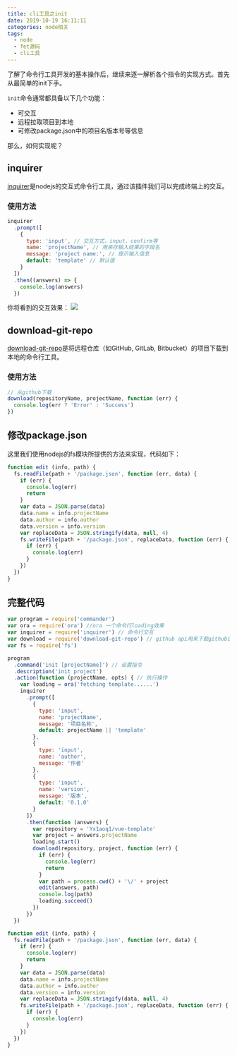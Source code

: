 ```yaml
---
title: cli工具之init
date: 2019-10-19 16:11:11
categories: node相关
tags:
  - node
  - fet源码
  - cli工具
---
```

了解了命令行工具开发的基本操作后，继续来逐一解析各个指令的实现方式。首先从最简单的init下手。

`init`命令通常都具备以下几个功能：

* 可交互
* 远程拉取项目到本地
* 可修改package.json中的项目名版本号等信息

那么，如何实现呢？

## inquirer

[inquirer](https://github.com/SBoudrias/Inquirer.js/#examples)是nodejs的交互式命令行工具，通过该插件我们可以完成终端上的交互。

### 使用方法

```js
inquirer
  .prompt([
    {
      type: 'input', // 交互方式，input、confirm等
      name: 'projectName', // 用来存输入结果的字段名
      message: 'project name:', // 提示输入信息
      default: 'template' // 默认值
    }
  ])
  .then((answers) => {
    console.log(answers)
  })
```
你将看到的交互效果：
![](https://my-image-1300309047.cos.ap-chengdu.myqcloud.com/my_blog/cmd-4.png)

## download-git-repo

[download-git-repo](https://www.npmjs.com/package/download-git-repo)是将远程仓库（如GitHub, GitLab, Bitbucket）的项目下载到本地的命令行工具。

### 使用方法

```js
// 从github下载
download(repositoryName, projectName, function (err) {
  console.log(err ? 'Error' : 'Success')
})
```

## 修改package.json

这里我们使用nodejs的fs模块所提供的方法来实现，代码如下：

```js
function edit (info, path) {
  fs.readFile(path + '/package.json', function (err, data) {
    if (err) {
      console.log(err)
      return
    }
    var data = JSON.parse(data)
    data.name = info.projectName
    data.author = info.author
    data.version = info.version
    var replaceData = JSON.stringify(data, null, 4)
    fs.writeFile(path + '/package.json', replaceData, function (err) {
      if (err) {
        console.log(err)
      }
    })
  })
}
```

## 完整代码

```js
var program = require('commander')
var ora = require('ora') //ora 一个命令行loading效果
var inquirer = require('inquirer') // 命令行交互
var download = require('download-git-repo') // github api用来下载github的模板
var fs = require('fs')

program
  .command('init [projectName]') // 设置指令
  .description('init project')
  .action(function (projectName, opts) { // 执行操作
    var loading = ora('fetching template......')
    inquirer
      .prompt([
        {
          type: 'input',
          name: 'projectName',
          message: '项目名称',
          default: projectName || 'template'
        },
        {
          type: 'input',
          name: 'author',
          message: '作者'
        },
        {
          type: 'input',
          name: 'version',
          message: '版本',
          default: '0.1.0'
        }
      ])
      .then(function (answers) {
        var repository = 'Yx1aoq1/vue-template'
        var project = answers.projectName
        loading.start()
        download(repository, project, function (err) {
          if (err) {
            console.log(err)
            return
          }
          var path = process.cwd() + '\/' + project
          edit(answers, path)
          console.log(path)
          loading.succeed()
        })
      })
  })

function edit (info, path) {
  fs.readFile(path + '/package.json', function (err, data) {
    if (err) {
      console.log(err)
      return
    }
    var data = JSON.parse(data)
    data.name = info.projectName
    data.author = info.author
    data.version = info.version
    var replaceData = JSON.stringify(data, null, 4)
    fs.writeFile(path + '/package.json', replaceData, function (err) {
      if (err) {
        console.log(err)
      }
    })
  })
}
```

